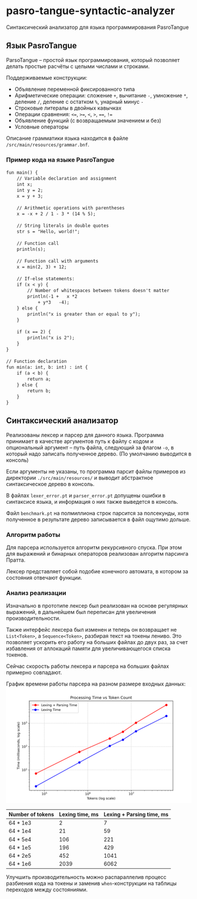 # pasro-tangue-syntactic-analyzer

Синтаксический анализатор для языка программирования PasroTangue

## Язык PasroTangue

ParsoTangue – простой язык программирования, который позволяет делать простые расчёты с
целыми числами и строками.

Поддерживаемые конструкции:

- Объявление переменной фиксированного типа
- Арифметические операции: сложение `+`, вычитание `-`, умножение `*`, деление `/`, деление с остатком `%`, унарный
  минус `-`
- Строковые литералы в двойных кавычках
- Операции сравнения: `<=`, `>=`, `<`, `>`, `==`, `!=`
- Объявление функций (с возвращаемым значением и без)
- Условные операторы

Описание грамматики языка находится в файле `/src/main/resources/grammar.bnf`.

### Пример кода на языке PasroTangue

```PasroTangue
fun main() {
    // Variable declaration and assignment
    int x;
    int y = 2;
    x = y + 3;
    
    // Arithmetic operations with parentheses
    x = -x + 2 / 1 - 3 * (14 % 5);
    
    // String literals in double quotes
    str s = "Hello, world!";
    
    // Function call
    println(s);
    
    // Function call with arguments
    x = min(2, 3) + 12;

    // If-else statements:
    if (x < y) {
        // Number of whitespaces between tokens doesn't matter
        println(-1 +   x *2 
            + y*3   -4);
    } else {
        println("x is greater than or equal to y");
    }
    
    if (x == 2) {
        println("x is 2");
    }
}

// Function declaration
fun min(a: int, b: int) : int {
    if (a < b) {
        return a;
    } else {
        return b;
    }
}
```

## Синтаксический анализатор

Реализованы лексер и парсер для данного языка.
Программа принимает в качестве аргументов путь к файлу с кодом и опциональный аргумент – путь файла, следующий за флагом
`-o`, в который надо записать полученное дерево. (По умолчанию выводится в консоль)

Если аргументы не указаны, то программа парсит файлы примеров из директории
`./src/main/resources/` и выводит абстрактное синтаксическое дерево в консоль.

В файлах `lexer_error.pt` и `parser_error.pt` допущены ошибки в синтаксисе языка, и информация о них также выведется в
консоль.

Файл `benchmark.pt` на полмиллиона строк парсится за полсекунды, хотя полученное в результате дерево записывается в файл
ощутимо дольше.

### Алгоритм работы

Для парсера используется алгоритм рекурсивного спуска.
При этом для выражений и бинарных операторов реализован алгоритм парсинга Пратта.

Лексер представляет собой подобие конечного автомата, в котором за состояния отвечают функции.

### Анализ реализации

Изначально в прототипе лексер был реализован на основе регулярных выражений, в дальнейшем был переписан для увеличения
производительности.

Также интерфейс лексера был изменен и теперь он возвращает не `List<Token>`, а `Sequence<Token>`, разбирая текст на
токены лениво. Это позволяет ускорить его работу на больших файлах до двух раз, за счет избавления от аллокаций памяти
для увеличивающегося списка токенов.

Сейчас скорость работы лексера и парсера на больших файлах примерно совпадают. 

График времени работы парсера на разном размере входных данных:
![benchmark.png](src/main/resources/benchmark.png)

| Number of tokens | Lexing time, ms | Lexing + Parsing time, ms |
|------------------|-----------------|---------------------------|
| 64 * 1e3         | 2               | 7                         |
| 64 * 1e4         | 21              | 59                        |
| 64 * 5e4         | 106             | 221                       |
| 64 * 1e5         | 196             | 429                       |
| 64 * 2e5         | 452             | 1041                      |
| 64 * 1e6         | 2039            | 6062                      |

Улучшить производительность можно распараллелив процесс разбиения кода на токены и заменив `when`-конструкции на
таблицы переходов между состояниями. 
